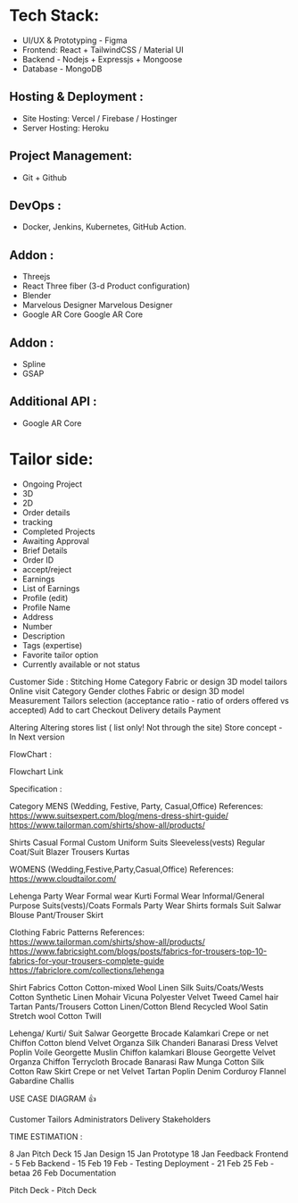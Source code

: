 # Tech Stack: 
- UI/UX & Prototyping - Figma		
- Frontend: React + TailwindCSS / Material UI
- Backend - Nodejs + Expressjs + Mongoose
- Database - MongoDB

## Hosting & Deployment : 
- Site Hosting: Vercel / Firebase / Hostinger
- Server Hosting: Heroku

## Project Management:
- Git + Github

## DevOps : 
- Docker, Jenkins, Kubernetes, GitHub Action.

## Addon : 
- Threejs
- React Three fiber (3-d Product configuration)
- Blender
- Marvelous Designer  Marvelous Designer
- Google AR Core Google AR Core

## Addon : 
- Spline
- GSAP

## Additional API : 
- Google AR Core


# Tailor side:
- Ongoing Project  
- 3D 
- 2D
- Order details
- tracking
- Completed Projects
- Awaiting Approval
- Brief Details 
- Order ID
- accept/reject
- Earnings
- List of Earnings
- Profile (edit)
- Profile Name
- Address
- Number
- Description
- Tags (expertise)
- Favorite tailor option
- Currently available or not status


 

Customer Side : 
Stitching
Home
Category
Fabric or design 3D model
tailors
Online visit
Category
Gender
clothes
Fabric or design 3D model
Measurement
Tailors selection (acceptance ratio - ratio of orders offered vs accepted)
Add to cart
Checkout
Delivery details
Payment


Altering
Altering stores list ( list only! Not through the site)
Store concept - In Next version


FlowChart : 

Flowchart Link 


Specification : 

Category
MENS
(Wedding, Festive, Party, Casual,Office)
References: https://www.suitsexpert.com/blog/mens-dress-shirt-guide/
 	         https://www.tailorman.com/shirts/show-all/products/ 

 Shirts
Casual
Formal
Custom
Uniform
 Suits
Sleeveless(vests)
Regular Coat/Suit
Blazer
Trousers
Kurtas

WOMENS
(Wedding,Festive,Party,Casual,Office)
References: https://www.cloudtailor.com/ 

Lehenga
Party Wear
Formal wear
Kurti
Formal Wear
Informal/General Purpose
Suits(vests)/Coats
Formals
Party Wear
Shirts
formals
Suit Salwar
Blouse
Pant/Trouser
Skirt

Clothing Fabric Patterns 
References: 
https://www.tailorman.com/shirts/show-all/products/ 	                 
https://www.fabricsight.com/blogs/posts/fabrics-for-trousers-top-10-fabrics-for-your-trousers-complete-guide
https://fabriclore.com/collections/lehenga 
 
Shirt Fabrics
Cotton
Cotton-mixed
Wool
Linen
Silk
Suits/Coats/Wests
Cotton
Synthetic
Linen
Mohair
Vicuna
Polyester
Velvet
Tweed
Camel hair
Tartan
Pants/Trousers
Cotton
Linen/Cotton Blend
Recycled Wool
Satin
Stretch wool
Cotton Twill
 
 Lehenga/ Kurti/ Suit Salwar
Georgette
Brocade
Kalamkari
Crepe or net
Chiffon
Cotton blend
Velvet
Organza
Silk
Chanderi
Banarasi
 Dress
Velvet
Poplin
Voile
Georgette
Muslin
Chiffon
kalamkari
 Blouse
Georgette
Velvet
Organza
Chiffon
Terrycloth
Brocade
Banarasi
Raw
Munga
Cotton Silk
Cotton Raw
 Skirt
Crepe or net
Velvet
Tartan
Poplin
Denim
Corduroy
Flannel
Gabardine
Challis


USE CASE DIAGRAM 👍

Customer
Tailors
Administrators
Delivery Stakeholders



TIME ESTIMATION : 

8 Jan Pitch Deck
15 Jan Design
15 Jan Prototype
18 Jan Feedback
Frontend - 5 Feb
Backend - 15 Feb
19 Feb - Testing
Deployment - 21 Feb
25 Feb - betaa
26 Feb Documentation


Pitch Deck - Pitch Deck

